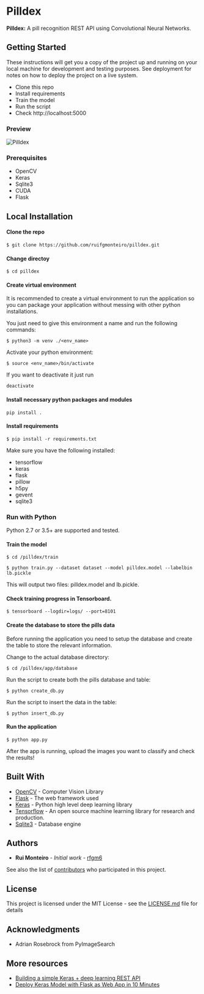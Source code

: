 # Pilldex

**Pilldex:** A pill recognition REST API using Convolutional Neural Networks.

## Getting Started

These instructions will get you a copy of the project up and running on your local machine for development and testing purposes. See deployment for notes on how to deploy the project on a live system.

- Clone this repo 
- Install requirements
- Train the model
- Run the script
- Check http://localhost:5000

### Preview

![Pilldex](https://raw.githubusercontent.com/ruifgmonteiro/pilldex/master/example.png)

### Prerequisites

- OpenCV
- Keras
- Sqlite3
- CUDA
- Flask

## Local Installation

#### Clone the repo

```shell
$ git clone https://github.com/ruifgmonteiro/pilldex.git
```

#### Change directoy

```shell
$ cd pilldex
```

#### Create virtual environment

It is recommended to create a virtual environment to run the application so you can package your application without messing with other python installations. 

You just need to give this environment a name and run the following commands:

```shell
$ python3 -m venv ./<env_name>
```

Activate your python environment:

```shell
$ source <env_name>/bin/activate
```

If you want to deactivate it just run 

```shell 
deactivate
```

#### Install necessary python packages and modules 

```shell
pip install .
```

#### Install requirements

```shell
$ pip install -r requirements.txt
```

Make sure you have the following installed:
- tensorflow
- keras
- flask
- pillow
- h5py
- gevent
- sqlite3

### Run with Python

Python 2.7 or 3.5+ are supported and tested.

#### Train the model


```shell
$ cd /pilldex/train

$ python train.py --dataset dataset --model pilldex.model --labelbin lb.pickle
```

This will output two files: pilldex.model and lb.pickle.

#### Check training progress in Tensorboard.

```shell
$ tensorboard --logdir=logs/ --port=8101
```

#### Create the database to store the pills data

Before running the application you need to setup the database and create the table to store the relevant information.

Change to the actual database directory:

```shell
$ cd /pilldex/app/database
```

Run the script to create both the pills database and table:

```shell
$ python create_db.py 
```

Run the script to insert the data in the table:

```shell
$ python insert_db.py
```

#### Run the application

```shell
$ python app.py
```

After the app is running, upload the images you want to classify and check the results!

## Built With

* [OpenCV](https://github.com/opencv/opencv) - Computer Vision Library
* [Flask](http://flask.pocoo.org/docs/1.0/) - The web framework used
* [Keras](https://keras.io/) - Python high level deep learning library
* [Tensorflow](https://www.tensorflow.org/) - An open source machine learning library for research and production.
* [Sqlite3](https://www.sqlite.org/docs.html) - Database engine

## Authors

* **Rui Monteiro** - *Initial work* - [rfgm6](https://github.com/rfgm6)

See also the list of [contributors](https://github.com/pilldex/graphs/contributors) who participated in this project.

## License

This project is licensed under the MIT License - see the [LICENSE.md](LICENSE.md) file for details

## Acknowledgments

* Adrian Rosebrock from PyImageSearch

## More resources

* [Building a simple Keras + deep learning REST API](https://blog.keras.io/building-a-simple-keras-deep-learning-rest-api.html)
* [Deploy Keras Model with Flask as Web App in 10 Minutes](https://github.com/mtobeiyf/keras-flask-deploy-webapp)

